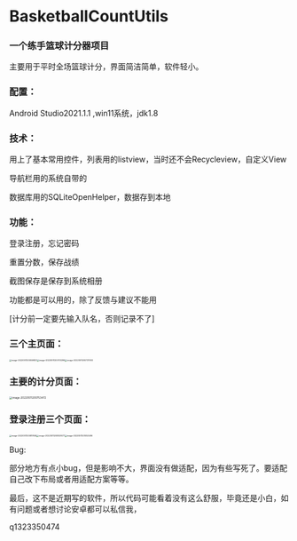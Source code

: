 # BasketballCountUtils

### 一个练手篮球计分器项目

主要用于平时全场篮球计分，界面简洁简单，软件轻小。

### 配置：

Android Studio2021.1.1 ,win11系统，jdk1.8

### 技术：

用上了基本常用控件，列表用的listview，当时还不会Recycleview，自定义View

导航栏用的系统自带的

数据库用的SQLiteOpenHelper，数据存到本地

### 功能：

登录注册，忘记密码

重置分数，保存战绩

截图保存是保存到系统相册

功能都是可以用的，除了反馈与建议不能用

[计分前一定要先输入队名，否则记录不了]

### 三个主页面：

<img src="https://cdn.jsdelivr.net/gh/0Professor/PicGoTest/images/202205112005963.png" alt="image-20220511200559821" style="zoom:25%;" /><img src="https://cdn.jsdelivr.net/gh/0Professor/PicGoTest/images/202205112007408.png" alt="image-20220511200703296" style="zoom:25%;" /><img src="https://cdn.jsdelivr.net/gh/0Professor/PicGoTest/images/202205112225152.png" alt="image-20220511200737083" style="zoom:25%;" />

### 主要的计分页面：

<img src="https://cdn.jsdelivr.net/gh/0Professor/PicGoTest/images/202205112224993.png" alt="image-20220511200753472" style="zoom:33%;" />

### 登录注册三个页面：

<img src="https://cdn.jsdelivr.net/gh/0Professor/PicGoTest/images/202205112008284.png" alt="image-20220511200819146" style="zoom:25%;" /><img src="https://cdn.jsdelivr.net/gh/0Professor/PicGoTest/images/202205112224096.png" alt="image-20220511200829077" style="zoom:25%;" /><img src="https://cdn.jsdelivr.net/gh/0Professor/PicGoTest/images/202205112224058.png" alt="image-20220511201053496" style="zoom:25%;" />

Bug:

部分地方有点小bug，但是影响不大，界面没有做适配，因为有些写死了。要适配自己改下布局或者用适配方案等等。

最后，这不是近期写的软件，所以代码可能看着没有这么舒服，毕竟还是小白，如有问题或者想讨论安卓都可以私信我，

q1323350474